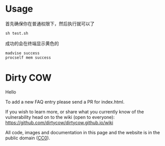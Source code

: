# Usage
首先确保你在普通权限下，然后执行就可以了

```shell
sh test.sh
```

成功的会在终端显示黄色的

    madvise success
    procself mem success

# Dirty COW

Hello

To add a new FAQ entry please send a PR for index.html.

If you wish to learn more, or share what you currently know of the vulnerability head on to the wiki (open to everyone): https://github.com/dirtycow/dirtycow.github.io/wiki

All code, images and documentation in this page and the website is in the public domain ([CC0](https://creativecommons.org/publicdomain/zero/1.0/)).
